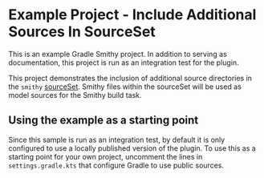# Example Project - Include Additional Sources In SourceSet
This is an example Gradle Smithy project. In addition to serving as documentation,
this project is run as an integration test for the plugin.

This project demonstrates the inclusion of additional source directories in the 
`smithy` [sourceSet](https://docs.gradle.org/current/dsl/org.gradle.api.tasks.SourceSet.html). 
Smithy files within the sourceSet will be used as model sources for the Smithy build task. 

## Using the example as a starting point

Since this sample is run as an integration test, by default it is only configured
to use a locally published version of the plugin. To use this as a starting point
for your own project, uncomment the lines in `settings.gradle.kts` that configure
Gradle to use public sources.


